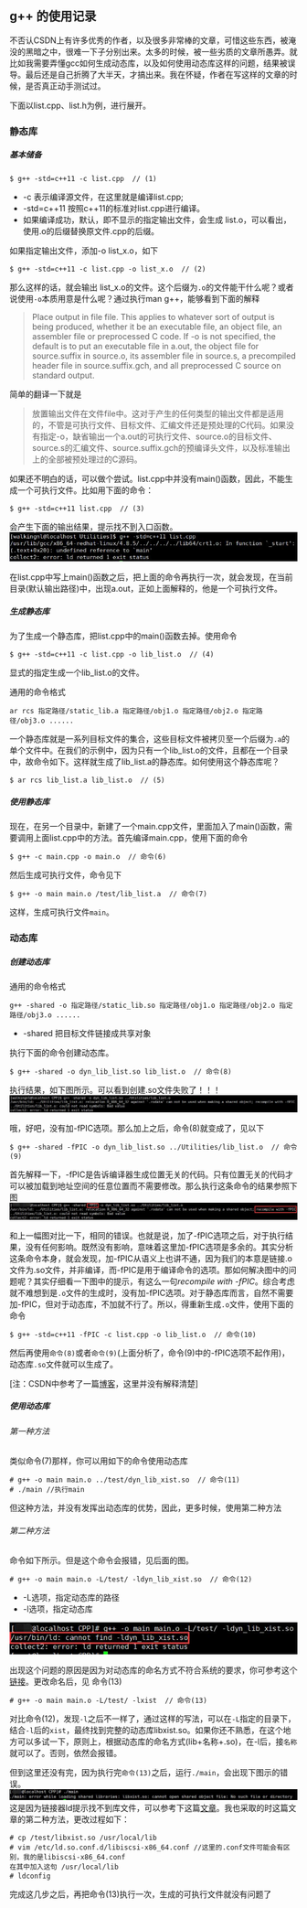 ## g++ 的使用记录
不否认CSDN上有许多优秀的作者，以及很多非常棒的文章，可惜这些东西，被淹没的黑暗之中，很难一下子分别出来。太多的时候，被一些劣质的文章所愚弄。就比如我需要弄懂gcc如何生成动态库，以及如何使用动态库这样的问题，结果被误导。最后还是自己折腾了大半天，才搞出来。我在怀疑，作者在写这样的文章的时候，是否真正动手测试过。

下面以list.cpp、list.h为例，进行展开。

### 静态库
##### 基本储备
    $ g++ -std=c++11 -c list.cpp  // (1)
  * -c 表示编译源文件，在这里就是编译list.cpp; 
  * -std=c++11 按照c++11的标准对list.cpp进行编译。
  * 如果编译成功，默认，即不显示的指定输出文件，会生成 list.o，可以看出，使用.o的后缀替换原文件.cpp的后缀。
  
如果指定输出文件，添加-o list_x.o，如下

    $ g++ -std=c++11 -c list.cpp -o list_x.o  // (2)
那么这样的话，就会输出 list_x.o的文件。这个后缀为`.o`的文件能干什么呢？或者说使用`-o`本质用意是什么呢？通过执行man g++，能够看到下面的解释
> Place output in file file. This applies to whatever sort of output is being produced, whether it be an executable file, an object file, an assembler file or preprocessed C code. If -o is not specified, the default is to put an executable file in a.out, the object file for source.suffix in source.o, its assembler file in source.s, a precompiled header file in source.suffix.gch, and all preprocessed C source on standard output.

简单的翻译一下就是
> 放置输出文件在文件file中。这对于产生的任何类型的输出文件都是适用的，不管是可执行文件、目标文件、汇编文件还是预处理的C代码。如果没有指定-o，缺省输出一个a.out的可执行文件、source.o的目标文件、source.s的汇编文件、source.suffix.gch的预编译头文件，以及标准输出上的全部被预处理过的C源码。

如果还不明白的话，可以做个尝试。list.cpp中并没有main()函数，因此，不能生成一个可执行文件。比如用下面的命令：
    
    $ g++ -std=c++11 list.cpp  // (3)
会产生下面的输出结果，提示找不到入口函数。
![](https://github.com/WalkingNL/Pics/blob/master/gcc.jpg)

在list.cpp中写上main()函数之后，把上面的命令再执行一次，就会发现，在当前目录(默认输出路径)中，出现a.out，正如上面解释的，他是一个可执行文件。

##### 生成静态库
为了生成一个静态库，把list.cpp中的main()函数去掉。使用命令

    $ g++ -std=c++11 -c list.cpp -o lib_list.o  // (4)
显式的指定生成一个lib_list.o的文件。

通用的命令格式

    ar rcs 指定路径/static_lib.a 指定路径/obj1.o 指定路径/obj2.o 指定路径/obj3.o ......
一个静态库就是一系列目标文件的集合，这些目标文件被拷贝至一个后缀为`.a`的单个文件中。在我们的示例中，因为只有一个lib_list.o的文件，且都在一个目录中，故命令如下。这样就生成了lib_list.a的静态库。如何使用这个静态库呢？

    $ ar rcs lib_list.a lib_list.o  // (5)

##### 使用静态库
现在，在另一个目录中，新建了一个main.cpp文件，里面加入了main()函数，需要调用上面list.cpp中的方法。首先编译main.cpp，使用下面的命令

    $ g++ -c main.cpp -o main.o  // 命令(6)
然后生成可执行文件，命令见下

    $ g++ -o main main.o /test/lib_list.a  // 命令(7)
这样，生成可执行文件`main`。

### 动态库
##### 创建动态库
通用的命令格式

    g++ -shared -o 指定路径/static_lib.so 指定路径/obj1.o 指定路径/obj2.o 指定路径/obj3.o ......
* -shared 把目标文件链接成共享对象

执行下面的命令创建动态库。
    
    $ g++ -shared -o dyn_lib_list.so lib_list.o  // 命令(8)
执行结果，如下图所示。可以看到创建.so文件失败了！！！
![](https://github.com/WalkingNL/Pics/blob/master/gcc-shared.jpg)

哦，好吧，没有加-fPIC选项。那么加上之后，命令(8)就变成了，见以下

    $ g++ -shared -fPIC -o dyn_lib_list.so ../Utilities/lib_list.o  // 命令(9)
首先解释一下，-fPIC是告诉编译器生成位置无关的代码。只有位置无关的代码才可以被加载到地址空间的任意位置而不需要修改。那么执行这条命令的结果参照下图
![](https://github.com/WalkingNL/Pics/blob/master/g%2B%2B%20fPIC.jpg)

和上一幅图对比一下，相同的错误。也就是说，加了-fPIC选项之后，对于执行结果，没有任何影响。既然没有影响，意味着这里加-fPIC选项是多余的。其实分析这条命令本身，就会发现，加-fPIC从语义上也讲不通，因为我们的本意是链接.o文件为.so文件，并非编译，而-fPIC是用于编译命令的选项。那如何解决图中的问题呢？其实仔细看一下图中的提示，有这么一句*recompile with -fPIC*。综合考虑就不难想到是`.o`文件的生成时，没有加-fPIC选项。对于静态库而言，自然不需要加-fPIC，但对于动态库，不加就不行了。所以，得重新生成`.o`文件，使用下面的命令
    
    $ g++ -std=c++11 -fPIC -c list.cpp -o lib_list.o  // 命令(10)
然后再使用`命令(8)`或者`命令(9)`(上面分析了，命令(9)中的-fPIC选项不起作用)，动态库`.so`文件就可以生成了。

[注：CSDN中参考了一篇[博客](https://blog.csdn.net/seanwang_25/article/details/20702751)，这里并没有解释清楚]
##### 使用动态库
###### 第一种方法
类似命令(7)那样，你可以用如下的命令使用动态库

    # g++ -o main main.o ../test/dyn_lib_xist.so  // 命令(11)
    # ./main //执行main
但这种方法，并没有发挥出动态库的优势，因此，更多时候，使用第二种方法
###### 第二种方法
命令如下所示。但是这个命令会报错，见后面的图。

    # g++ -o main main.o -L/test/ -ldyn_lib_xist.so  // 命令(12)
  * -L选项，指定动态库的路径
  * -l选项，指定动态库
  
![](https://github.com/WalkingNL/Pics/blob/master/g%2B%2B-L.jpg)

出现这个问题的原因是因为对动态库的命名方式不符合系统的要求，你可参考这个[链接](https://blog.csdn.net/u012655611/article/details/82858092)。更改命名后，见 命令(13)

    # g++ -o main main.o -L/test/ -lxist  // 命令(13)
对比命令(12)，发现`-l`之后不一样了，通过这样的写法，可以在`-L`指定的目录下，结合`-l`后的`xist`，最终找到完整的动态库libxist.so。如果你还不熟悉，在这个地方可以多试一下，原则上，根据动态库的命名方式(lib+名称+.so)，在-l后，接`名称`就可以了。否则，依然会报错。

但到这里还没有完，因为执行完`命令(13)`之后，运行`./main`，会出现下图示的错误。
![](https://github.com/WalkingNL/Pics/blob/master/dynlib_fina.jpg)
这是因为链接器ld提示找不到库文件，可以参考下这篇[文章](https://blog.csdn.net/yjk13703623757/article/details/53217377)。我也采取的时这篇文章的第二种方法，更改过程如下：
    
    # cp /test/libxist.so /usr/local/lib
    # vim /etc/ld.so.conf.d/libiscsi-x86_64.conf //这里的.conf文件可能会有区别，我的是libiscsi-x86_64.conf  
    在其中加入这句 /usr/local/lib
    # ldconfig
完成这几步之后，再把命令(13)执行一次，生成的可执行文件就没有问题了

